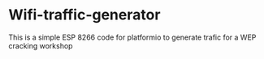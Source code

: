 # Wifi-traffic-generator
This is a simple ESP 8266 code for platformio to generate trafic for a WEP cracking workshop
